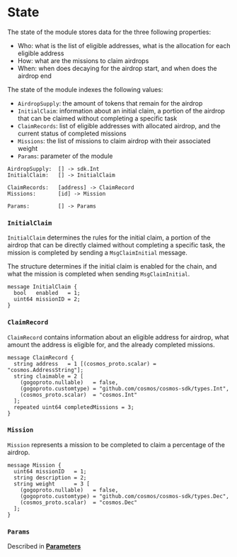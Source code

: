 <!--
order: 1
-->

# State

The state of the module stores data for the three following properties:

- Who: what is the list of eligible addresses, what is the allocation for each eligible address
- How: what are the missions to claim airdrops
- When: when does decaying for the airdrop start, and when does the airdrop end

The state of the module indexes the following values:

- `AirdropSupply`: the amount of tokens that remain for the airdrop
- `InitialClaim`: information about an initial claim, a portion of the airdrop that can be claimed without completing a specific task
- `ClaimRecords`: list of eligible addresses with allocated airdrop, and the current status of completed missions
- `Missions`: the list of missions to claim airdrop with their associated weight
- `Params`: parameter of the module

```
AirdropSupply:  [] -> sdk.Int
InitialClaim:   [] -> InitialClaim

ClaimRecords:   [address] -> ClaimRecord
Missions:       [id] -> Mission

Params:         [] -> Params
```

### `InitialClaim`

`InitialClaim` determines the rules for the initial claim, a portion of the airdrop that can be directly claimed without completing a specific task, the mission is completed by sending a `MsgClaimInitial` message.

The structure determines if the initial claim is enabled for the chain, and what the mission is completed when sending `MsgClaimInitial`.

```
message InitialClaim {
  bool   enabled   = 1;
  uint64 missionID = 2;
}
```

### `ClaimRecord`

`ClaimRecord` contains information about an eligible address for airdrop, what amount the address is eligible for, and the already completed missions.

```
message ClaimRecord {
  string address   = 1 [(cosmos_proto.scalar) = "cosmos.AddressString"];
  string claimable = 2 [
    (gogoproto.nullable)   = false,
    (gogoproto.customtype) = "github.com/cosmos/cosmos-sdk/types.Int",
    (cosmos_proto.scalar)  = "cosmos.Int"
  ];
  repeated uint64 completedMissions = 3;
}
```

### `Mission`

`Mission` represents a mission to be completed to claim a percentage of the airdrop.

```
message Mission {
  uint64 missionID   = 1;
  string description = 2;
  string weight      = 3 [
    (gogoproto.nullable)   = false,
    (gogoproto.customtype) = "github.com/cosmos/cosmos-sdk/types.Dec",
    (cosmos_proto.scalar)  = "cosmos.Dec"
  ];
}
```

### `Params`

Described in **[Parameters](05_params.md)**
